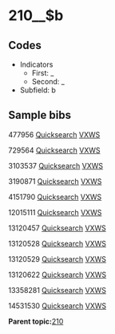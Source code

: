 # 210\_\_$b

## Codes

-   Indicators
    -   First: \_
    -   Second: \_
-   Subfield: b

## Sample bibs

477956 [Quicksearch](https://search.library.yale.edu/catalog/477956) [VXWS](http://prodorbis.library.yale.edu:7014/vxws/GetHoldingsService?bibId=477956)

729564 [Quicksearch](https://search.library.yale.edu/catalog/729564) [VXWS](http://prodorbis.library.yale.edu:7014/vxws/GetHoldingsService?bibId=729564)

3103537 [Quicksearch](https://search.library.yale.edu/catalog/3103537) [VXWS](http://prodorbis.library.yale.edu:7014/vxws/GetHoldingsService?bibId=3103537)

3190871 [Quicksearch](https://search.library.yale.edu/catalog/3190871) [VXWS](http://prodorbis.library.yale.edu:7014/vxws/GetHoldingsService?bibId=3190871)

4151790 [Quicksearch](https://search.library.yale.edu/catalog/4151790) [VXWS](http://prodorbis.library.yale.edu:7014/vxws/GetHoldingsService?bibId=4151790)

12015111 [Quicksearch](https://search.library.yale.edu/catalog/12015111) [VXWS](http://prodorbis.library.yale.edu:7014/vxws/GetHoldingsService?bibId=12015111)

13120457 [Quicksearch](https://search.library.yale.edu/catalog/13120457) [VXWS](http://prodorbis.library.yale.edu:7014/vxws/GetHoldingsService?bibId=13120457)

13120528 [Quicksearch](https://search.library.yale.edu/catalog/13120528) [VXWS](http://prodorbis.library.yale.edu:7014/vxws/GetHoldingsService?bibId=13120528)

13120529 [Quicksearch](https://search.library.yale.edu/catalog/13120529) [VXWS](http://prodorbis.library.yale.edu:7014/vxws/GetHoldingsService?bibId=13120529)

13120622 [Quicksearch](https://search.library.yale.edu/catalog/13120622) [VXWS](http://prodorbis.library.yale.edu:7014/vxws/GetHoldingsService?bibId=13120622)

13358281 [Quicksearch](https://search.library.yale.edu/catalog/13358281) [VXWS](http://prodorbis.library.yale.edu:7014/vxws/GetHoldingsService?bibId=13358281)

14531530 [Quicksearch](https://search.library.yale.edu/catalog/14531530) [VXWS](http://prodorbis.library.yale.edu:7014/vxws/GetHoldingsService?bibId=14531530)

**Parent topic:**[210](../../tags/210/210.md)

